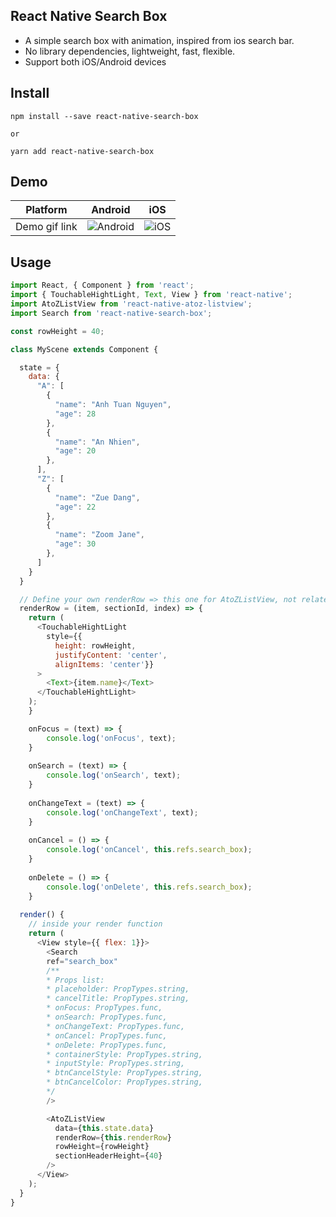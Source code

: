 ## React Native Search Box
- A simple search box with animation, inspired from ios search bar. 
- No library dependencies, lightweight, fast, flexible. 
- Support both iOS/Android devices


## Install
```
npm install --save react-native-search-box

or

yarn add react-native-search-box
```

## Demo

| Platform | Android | iOS |
|:--------:|:-------:|:---:|
| Demo gif link | ![Android](https://media.giphy.com/media/3o7bu4qW4xq15geiv6/source.gif) | ![iOS](https://media.giphy.com/media/26gR16ivWIyDlVP8s/source.gif) |

## Usage

```javascript
import React, { Component } from 'react';
import { TouchableHightLight, Text, View } from 'react-native';
import AtoZListView from 'react-native-atoz-listview';
import Search from 'react-native-search-box';

const rowHeight = 40;

class MyScene extends Component {

  state = {
    data: {
      "A": [
        {
          "name": "Anh Tuan Nguyen",
          "age": 28
        },
        {
          "name": "An Nhien",
          "age": 20
        },
      ],
      "Z": [
        {
          "name": "Zue Dang",
          "age": 22
        },
        {
          "name": "Zoom Jane",
          "age": 30
        },
      ]
    }
  }

  // Define your own renderRow => this one for AtoZListView, not related to Search Bar
  renderRow = (item, sectionId, index) => {
    return (
      <TouchableHightLight 
        style={{ 
          height: rowHeight, 
          justifyContent: 'center', 
          alignItems: 'center'}}
      >
        <Text>{item.name}</Text>
      </TouchableHightLight>
    );
    }

    onFocus = (text) => {
        console.log('onFocus', text);
    }
    
    onSearch = (text) => {
        console.log('onSearch', text);
    }
    
    onChangeText = (text) => {
        console.log('onChangeText', text);
    }
    
    onCancel = () => {
        console.log('onCancel', this.refs.search_box);
    }
    
    onDelete = () => {
        console.log('onDelete', this.refs.search_box);
    }
    
  render() {
    // inside your render function
    return (
      <View style={{ flex: 1}}>
        <Search
        ref="search_box"
        /**
        * Props list:
        * placeholder: PropTypes.string,
        * cancelTitle: PropTypes.string,
        * onFocus: PropTypes.func,
        * onSearch: PropTypes.func,
        * onChangeText: PropTypes.func,
        * onCancel: PropTypes.func,
        * onDelete: PropTypes.func,
        * containerStyle: PropTypes.string,
        * inputStyle: PropTypes.string,
        * btnCancelStyle: PropTypes.string,
        * btnCancelColor: PropTypes.string,
        */
        />

        <AtoZListView
          data={this.state.data}
          renderRow={this.renderRow}
          rowHeight={rowHeight}
          sectionHeaderHeight={40}
        />
      </View>
    );
  }
}
```

